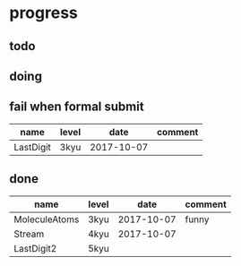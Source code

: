 # progress

## todo

## doing

## fail when formal submit

name      | level | date       | comment |
----------|-------|------------|---------|
LastDigit | 3kyu  | 2017-10-07 |         |

## done

name          | level | date       | comment |
--------------|-------|------------|---------|
MoleculeAtoms | 3kyu  | 2017-10-07 | funny   |
Stream        | 4kyu  | 2017-10-07 |         |
LastDigit2    | 5kyu  |            |
